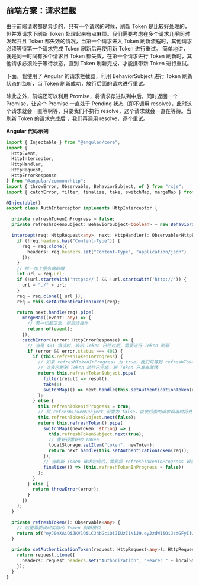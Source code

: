 ## 前端方案：请求拦截

由于前端请求都是异步的，只有一个请求的时候，刷新 Token 是比较好处理的，但并发请求下刷新 Token 处理起来有点麻烦。我们需要考虑在多个请求几乎同时发起并且 Token 都失效的情况，当第一个请求进入 Token 刷新流程时，其他请求必须等待第一个请求完成 Token 刷新后再使用新 Token 进行重试。
简单地讲，就是同一时间有多个请求且 Token 都失效，在第一个请求进行 Token 刷新时，其他请求必须处于等待状态，直到 Token 刷新完成，才能携带新 Token 进行重试。

下面，我使用了 Angular 的请求拦截器，利用 BehaviorSubject 进行 Token 刷新状态的监听，当 Token 刷新成功，放行后面的请求进行重试。

除此之外，前端还可以利用 Promise，将请求存进队列中后，同时返回一个 Promise，让这个 Promise 一直处于 Pending 状态（即不调用 resolve），此时这个请求就会一直等啊等，只要我们不执行 resolve，这个请求就会一直在等待。当刷新 Token 的请求完成后 ，我们再调用 resolve，逐个重试。

**Angular 代码示列**

```ts
import { Injectable } from "@angular/core";
import {
  HttpEvent,
  HttpInterceptor,
  HttpHandler,
  HttpRequest,
  HttpErrorResponse
} from "@angular/common/http";
import { throwError, Observable, BehaviorSubject, of } from "rxjs";
import { catchError, filter, finalize, take, switchMap, mergeMap } from "rxjs/operators";

@Injectable()
export class AuthInterceptor implements HttpInterceptor {

  private refreshTokenInProgress = false;
  private refreshTokenSubject: BehaviorSubject<boolean> = new BehaviorSubject<boolean>(false);

  intercept(req: HttpRequest<any>, next: HttpHandler): Observable<HttpEvent<any>> {
    if (!req.headers.has("Content-Type")) {
      req = req.clone({
        headers: req.headers.set("Content-Type", "application/json")
      });
    }
    // 统一加上服务端前缀
    let url = req.url;
    if (!url.startsWith('https://') && !url.startsWith('http://')) {
      url = "./" + url;
    }
    req = req.clone({ url });
    req = this.setAuthenticationToken(req);

    return next.handle(req).pipe(
      mergeMap((event: any) => {
        // 若一切都正常，则后续操作
        return of(event);
      }),
      catchError((error: HttpErrorResponse) => {
        // 当是 401 错误时，表示 Token 已经过期，需要进行 Token 刷新
        if (error && error.status === 401) {
          if (this.refreshTokenInProgress) {
            // 如果 refreshTokenInProgress 为 true，我们将等到 refreshTokenSubject 是 true 时，才可以再次重试该请求
            // 这表示刷新 Token 动作已完成，新 Token 已准备就绪
            return this.refreshTokenSubject.pipe(
              filter(result => result),
              take(1),
              switchMap(() => next.handle(this.setAuthenticationToken(req)))
            );
          } else {
            this.refreshTokenInProgress = true;
            // 将 refreshTokenSubject 设置为 false，以便后面的请求调用时将处于等待状态，直到检索到新 Token 为止
            this.refreshTokenSubject.next(false);
            return this.refreshToken().pipe(
              switchMap((newToken: string) => {
                this.refreshTokenSubject.next(true);
                // 重新设置新的 Token
                localStorage.setItem("token", newToken);
                return next.handle(this.setAuthenticationToken(req));
              }),
              // 当刷新 Token 请求完成后，需要将 refreshTokenInProgress 设置为 false，用于下次刷新 Token
              finalize(() => (this.refreshTokenInProgress = false))
            );
          }
        } else {
          return throwError(error);
        }
      })
    );
  }

  private refreshToken(): Observable<any> {
    // 这里需要换成实际的 Token 刷新接口
    return of("eyJ0eXAiOiJKV1QiLCJhbGciOiJIUzI1NiJ9.eyJzdWIiOiJzdGFyIiwicm9sZSI6WyJST0xFX1VTRVIiXSwiaXNzIjoic2VjdXJpdHkiLCJpYXQiOjE2MDY4MjczMDAsImF1ZCI6InNlY3VyaXR5LWFsbCIsImV4cCI6MTYwNjgzNDUwMH0.Hiq2DsH6j4XFd_v87lDWGlYembTLck7DjMLRLWdyvOo");
  }

  private setAuthenticationToken(request: HttpRequest<any>): HttpRequest<any> {
    return request.clone({
      headers: request.headers.set("Authorization", "Bearer " + localStorage.getItem("token"))
    });
  }
}
```
